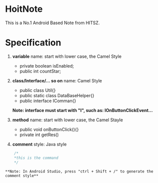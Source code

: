 # HoitNote
This is a No.1 Android Based Note from HITSZ.

# Specification
1. **variable** name: start with lower case, the Camel Style

	- private boolean isEnabled;
	- public int countStar;

2. **class/Interface/... so on** name: Camel Style

	- public class Util{}
	- public static class DataBaseHelper{}
	- public interface IComman{}

	**Note: interface must start with "I", such as: IOnButtonClickEvent...**

3. **method** name: start with lower case, the Camel Stayle

	- public void onButtonClick(){}
	- private int getRes()

4. **comment** style: Java style
```java
	/*
	*this is the command
	*/
```
	**Note: In Android Studio, press "ctrl + Shift + /" to generate the comment style**





